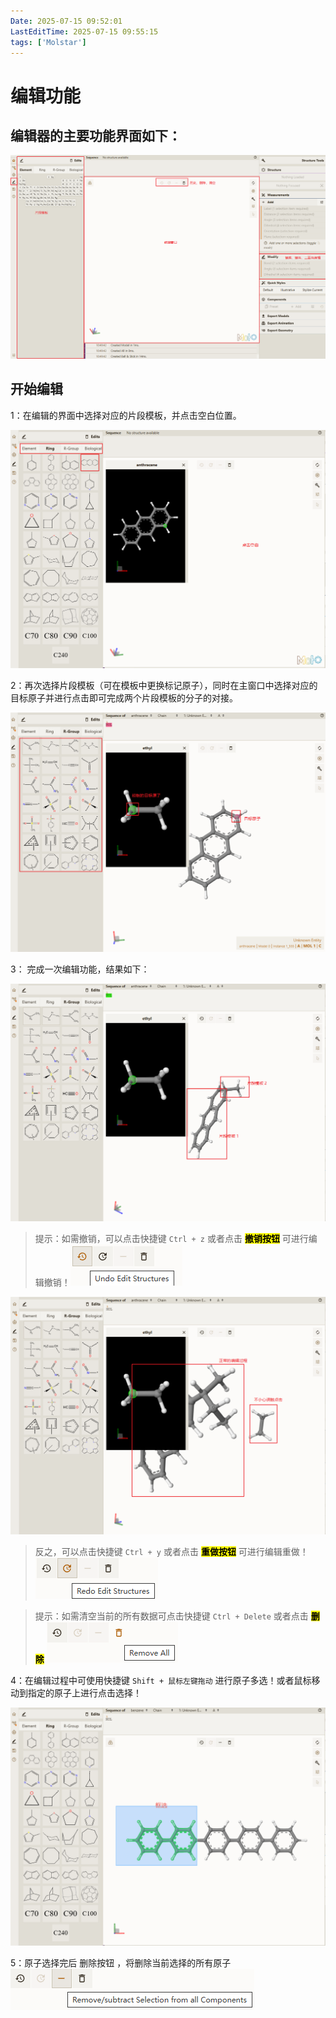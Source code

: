 ```yaml
---
Date: 2025-07-15 09:52:01
LastEditTime: 2025-07-15 09:55:15
tags: ['Molstar']
---
```

# 编辑功能

## 编辑器的主要功能界面如下：

![编辑器界面](./assets/2ff439d9937125e14bf65403cd04ef36dbceb726.png)

## 开始编辑

1：在编辑的界面中选择对应的片段模板，并点击空白位置。

![](./assets/2024-12-26-15-56-12-image.png)

2：再次选择片段模板（可在模板中更换标记原子），同时在主窗口中选择对应的目标原子并进行点击即可完成两个片段模板的分子的对接。

![](./assets/2024-12-26-15-59-02-image.png)

3： 完成一次编辑功能，结果如下：

![](./assets/2024-12-26-16-01-22-image.png)

> 提示：如需撤销，可以点击快捷键 `Ctrl + z` 或者点击 **<mark>撤销按钮</mark>** 可进行编辑撤销！![撤销](./assets/2024-12-26-16-06-11-image.png)

![](./assets/2024-12-26-16-04-11-image.png)

> 反之，可以点击快捷键 `Ctrl + y` 或者点击 **<mark>重做按钮</mark>** 可进行编辑重做！ ![重做](./assets/2024-12-26-16-10-37-image.png)

> 提示：如需清空当前的所有数据可点击快捷键 `Ctrl + Delete` 或者点击 **<mark>删除</mark>** ![清空](./assets/2024-12-26-16-17-04-image.png)

4：在编辑过程中可使用快捷键 `Shift + 鼠标左键拖动` 进行原子多选！或者鼠标移动到指定的原子上进行点击选择！

![框选](./assets/2024-12-26-16-20-40-image.png)

5：原子选择完后 删除按钮 ，将删除当前选择的所有原子
![删除原子](./assets/2024-12-26-16-22-29-image.png)
